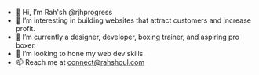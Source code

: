 - 👋 Hi, I’m Rah'sh @rjhprogress
- 👀 I’m  interesting in building websites that attract customers and increase profit.
- 🌱 I’m currently a designer, developer, boxing trainer, and aspiring pro boxer.
- 💞️ I’m looking to hone my web dev skills.
- 📫 Reach me at connect@rahshoul.com 

<!---
rjhprogress/rjhprogress is a ✨ special ✨ repository because its `README.md` (this file) appears on your GitHub profile.
You can click the Preview link to take a look at your changes.
--->
